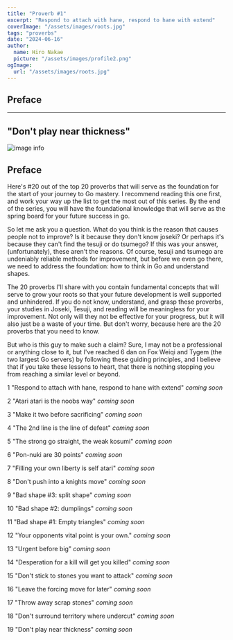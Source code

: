 ```yaml
---
title: "Proverb #1"
excerpt: "Respond to attach with hane, respond to hane with extend"
coverImage: "/assets/images/roots.jpg"
tags: "proverbs"
date: "2024-06-16"
author:
  name: Hiro Nakae
  picture: "/assets/images/profile2.png"
ogImage:
  url: "/assets/images/roots.jpg"
---
```


## Preface

---

## "Don't play near thickness"

![image info](/assets/blog/proverb19/DontApproachThickness.PNG)

## Preface

Here's #20 out of the top 20 proverbs that will serve as the foundation for the start of your journey to Go mastery. I recommend reading this one first, and work your way up the list to get the most out of this series. By the end of the series, you will have the foundational knowledge that will serve as the spring board for your future success in go.

So let me ask you a question. What do you think is the reason that causes people not to improve? Is it because they don't know joseki? Or perhaps it's because they can't find the tesuji or do tsumego? If this was your answer, (unfortunately), these aren't the reasons. Of course, tesuji and tsumego are undeniably reliable methods for improvement, but before we even go there, we need to address the foundation: how to think in Go and understand shapes.

The 20 proverbs I'll share with you contain fundamental concepts that will serve to grow your roots so that your future development is well supported and unhindered. If you do not know, understand, and grasp these proverbs, your studies in Joseki, Tesuji, and reading will be meaningless for your improvement. Not only will they not be effective for your progress, but it will also just be a waste of your time. But don't worry, because here are the 20 proverbs that you need to know.

But who is this guy to make such a claim? Sure, I may not be a professional or anything close to it, but I've reached 6 dan on Fox Weiqi and Tygem (the two largest Go servers) by following these guiding principles, and I believe that if you take these lessons to heart, that there is nothing stopping you from reaching a similar level or beyond.

1 "Respond to attach with hane, respond to hane with extend" _coming soon_

2 "Atari atari is the noobs way" _coming soon_

3 "Make it two before sacrificing" _coming soon_

4 "The 2nd line is the line of defeat" _coming soon_

5 "The strong go straight, the weak kosumi" _coming soon_

6 "Pon-nuki are 30 points" _coming soon_

7 "Filling your own liberty is self atari" _coming soon_

8 "Don't push into a knights move" _coming soon_

9 "Bad shape #3: split shape" _coming soon_

10 "Bad shape #2: dumplings" _coming soon_

11 "Bad shape #1: Empty triangles" _coming soon_

12 "Your opponents vital point is your own." _coming soon_

13 "Urgent before big" _coming soon_

14 "Desperation for a kill will get you killed" _coming soon_

15 "Don't stick to stones you want to attack" _coming soon_

16 "Leave the forcing move for later" _coming soon_

17 "Throw away scrap stones" _coming soon_

18 "Don't surround territory where undercut" _coming soon_

19 "Don't play near thickness" _coming soon_
